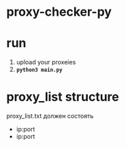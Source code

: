 # proxy-checker-py

# run 
1. upload your proxeies
2. __`python3 main.py`__

# proxy_list structure
proxy_list.txt должен состоять
- ip:port
- ip:port
